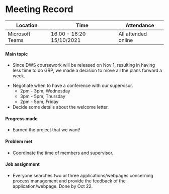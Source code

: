 # Meeting Record

| Location        | Time                      | Attendance          |
| --------------- | ------------------------- | ------------------- |
| Microsoft Teams | 16:00 - 16:20  15/10/2021 | All attended online |

#### Main topic

* Since DWS coursework will be released on Nov 1, resulting in having less time to do GRP,  we made a decision to move all the plans forward a week.

- Negotiate when to have a conference with our supervisor.
  * 2pm - 3pm, Wednesday
  * 3pm - 5pm, Thursday
  * 2pm - 5pm, Friday
- Decide some details about the welcome letter.

#### Progress made

- Earned the project that we want!

#### Problem met

- Coordinate the time of members and supervisor.

#### Job assignment

- Everyone searches two or three applications/webpages concerning process management and provide the feedback of the application/webpage. Done by Oct 22.

